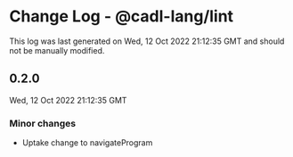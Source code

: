 # Change Log - @cadl-lang/lint

This log was last generated on Wed, 12 Oct 2022 21:12:35 GMT and should not be manually modified.

## 0.2.0
Wed, 12 Oct 2022 21:12:35 GMT

### Minor changes

- Uptake change to navigateProgram

